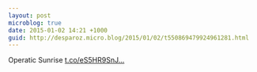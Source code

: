 ```yaml
---
layout: post
microblog: true
date: 2015-01-02 14:21 +1000
guid: http://desparoz.micro.blog/2015/01/02/t550869479924961281.html
---
```

Operatic Sunrise [t.co/eS5HR9SnJ...](http://t.co/eS5HR9SnJD)

